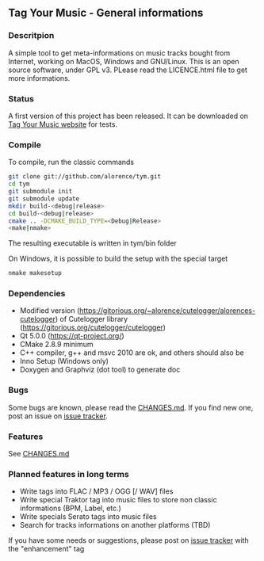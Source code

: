 ## Tag Your Music - General informations

### Descritpion
A simple tool to get meta-informations on music tracks bought from Internet, working on MacOS, Windows and GNU/Linux. This is an open source software, under GPL v3. PLease read the LICENCE.html file to get more informations.

### Status
A first version of this project has been released. It can be downloaded on [Tag Your Music website](http://www.tagyourmusic.org "Tag Your Music") for tests.

### Compile
To compile, run the classic commands
```bash
git clone git://github.com/alorence/tym.git
cd tym
git submodule init
git submodule update
mkdir build-<debug|release>
cd build-<debug|release>
cmake .. -DCMAKE_BUILD_TYPE=<Debug|Release>
<make|nmake>
```
The resulting executable is written in tym/bin folder

On Windows, it is possible to build the setup with the special target
```bash
nmake makesetup
```

### Dependencies
 - Modified version (https://gitorious.org/~alorence/cutelogger/alorences-cutelogger) of Cutelogger library (https://gitorious.org/cutelogger/cutelogger)
 - Qt 5.0.0 (https://qt-project.org/)
 - CMake 2.8.9 minimum
 - C++ compiler, g++ and msvc 2010 are ok, and others should also be
 - Inno Setup (Windows only)
 - Doxygen and Graphviz (dot tool) to generate doc

### Bugs
Some bugs are known, please read the [CHANGES.md](CHANGES.md "Tag Your Music Changelog"). If you find new one, post an issue on [issue tracker](https://github.com/alorence/tym/issues "Tag Your Music issues").

### Features
See [CHANGES.md](CHANGES.md "Tag Your Music Changelog")

### Planned features in long terms
 - Write tags into FLAC / MP3 / OGG [/ WAV] files
 - Write special Traktor tag into music files to store non classic informations (BPM, Label, etc.)
 - Write specials Serato tags into music files
 - Search for tracks informations on another platforms (TBD)

If you have some needs or suggestions, please post on [issue tracker](https://github.com/alorence/tym/issues "Tag Your Music issues") with the "enhancement" tag
